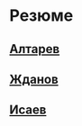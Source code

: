 # Резюме

## [Алтарев](https://alaicev.github.io/cv/Altarev)

## [Жданов](https://alaicev.github.io/cv/Zhdanov)

## [Исаев](https://alaicev.github.io/cv/isaev)
